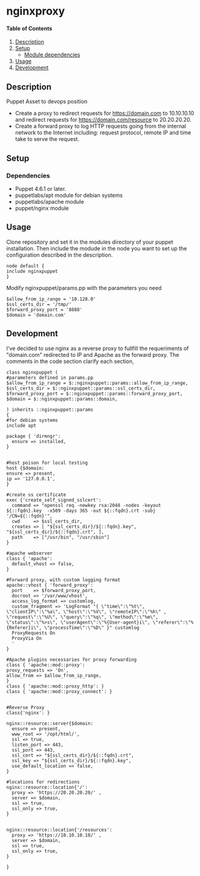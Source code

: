 # nginxproxy

#### Table of Contents

1. [Description](#description)
2. [Setup](#setup)
    * [Module dependencies](#dependencies)
3. [Usage](#usage)
4. [Development](#development)

## Description
Puppet Asset to devops position

* Create a proxy to redirect requests for https://domain.com to 10.10.10.10 and redirect requests for https://domain.com/resource to 20.20.20.20.
* Create a forward proxy to log HTTP requests going from the internal network to the Internet including: request protocol, remote IP and time take to serve the request.

## Setup

### Dependencies

* Puppet 4.6.1 or later.
* puppetlabs/apt module for debian systems
* puppetlabs/apache module
* puppet/nginx module

## Usage

Clone repository and set it in the modules directory of your puppet installation.
Then include the modude in the node you want to set up the configuration described in the description.
```puppet
node default {
include nginxpuppet
}
```

Modify nginxpuppet/params.pp with the parameters you need
```puppet
$allow_from_ip_range = '10.128.0'
$ssl_certs_dir = '/tmp/'
$forward_proxy_port = '8888'
$domain = 'domain.com'
```



## Development

I've decided to use nginx as a reverse proxy to fullfill the requeriments of "domain.com" redirected to IP and Apache as the forward proxy. The comments in the code section clarify each section,
```puppet
class nginxpuppet (
#parameters defined in params.pp
$allow_from_ip_range = $::nginxpuppet::params::allow_from_ip_range,
$ssl_certs_dir = $::nginxpuppet::params::ssl_certs_dir,
$forward_proxy_port = $::nginxpuppet::params::forward_proxy_port,
$domain = $::nginxpuppet::params::domain,

) inherits ::nginxpuppet::params
{
#for debian systems
include apt

package { 'dirmngr':
  ensure => installed,
}


#host poison for local testing 
host {$domain:
ensure => present,
ip => '127.0.0.1',
}

#create ss certificate
exec {'create_self_signed_sslcert':
  command => "openssl req -newkey rsa:2048 -nodes -keyout ${::fqdn}.key  -x509 -days 365 -out ${::fqdn}.crt -subj '/CN=${::fqdn}'",
  cwd     => $ssl_certs_dir,
  creates => [ "${ssl_certs_dir}/${::fqdn}.key", "${ssl_certs_dir}/${::fqdn}.crt", ],
  path    => ["/usr/bin", "/usr/sbin"]
}

#apache webserver
class { 'apache':
  default_vhost => false,
}

#Forward proxy, with custom logging format
apache::vhost { 'forward_proxy':
  port    => $forward_proxy_port,
  docroot => '/var/www/vhost',
  access_log_format => customlog,
  custom_fragment => 'LogFormat "{ \"time\":\"%t\", \"clientIP\":\"%a\", \"host\":\"%V\", \"remoteIP\":\"%h\" , \"request\":\"%U\", \"query\":\"%q\", \"method\":\"%m\", \"status\":\"%>s\", \"userAgent\":\"%{User-agent}i\", \"referer\":\"%{Referer}i\", \"processTime\":\"%D\" }" customlog
  ProxyRequests On
  ProxyVia On
  '
}

#Apache plugins necessaries for proxy forwarding
class { 'apache::mod::proxy':
proxy_requests => 'On',
allow_from => $allow_from_ip_range,
}
class { 'apache::mod::proxy_http': }
class { 'apache::mod::proxy_connect': }


#Reverse Proxy
class{'nginx': }

nginx::resource::server{$domain:
  ensure => present,
  www_root => '/opt/html/',
  ssl => true,
  listen_port => 443,
  ssl_port => 443,
  ssl_cert => "${ssl_certs_dir}/${::fqdn}.crt",
  ssl_key => "${ssl_certs_dir}/${::fqdn}.key",
  use_default_location => false,
}

#locations for redirections
nginx::resource::location{'/':
  proxy => 'https://20.20.20.20/' ,
  server => $domain,
  ssl => true,
  ssl_only => true,
}


nginx::resource::location{'/resources':
  proxy => 'https://10.10.10.10/' ,
  server => $domain,
  ssl => true,
  ssl_only => true,
}

}

```







